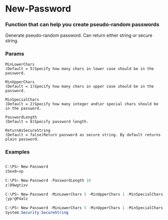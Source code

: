 # New-Password

### Function that can help you create pseudo-random passwords

Generate pseudo-random password. Can return either string or secure string. 

### Params
```
MinLowerChars
(Default = 5)Specify how many chars in lower case should be in the password.

MinUpperChars
(Default = 1)Specify how many chars in upper case should be in the password.

MinSpecialChars
(Default = 2)Specify how many integer and\or special chars should be in the password.

PasswordLength
(Default = 8)Specify password length.
        
ReturnAsSecureString
(Default = false)Return password as secure string. By default returns plain password.
```

### Examples
```csharp

C:\PS> New-Password
zSex0=vp

C:\PS> New-Password -PasswordLength 10
z]O9wgtixv

C:\PS> New-Password -MinLowerChars 5 -MinUpperChars 1 -MinSpecialChars 4
{yp!@P4alz

C:\PS> New-Password -MinLowerChars 5 -MinUpperChars 1 -MinSpecialChars 4 -ReturnAsSecureString
System.Security.SecureString
```     